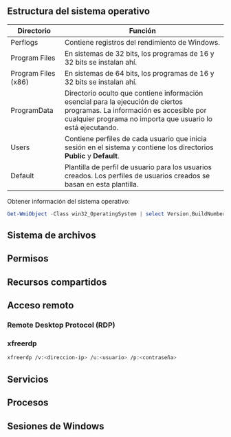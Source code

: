 ## Estructura del sistema operativo
| Directorio          | Función                                                                                                                                                                                   |
| ------------------- | ----------------------------------------------------------------------------------------------------------------------------------------------------------------------------------------- |
| Perflogs            | Contiene registros del rendimiento de Windows.                                                                                                                                            |
| Program Files       | En sistemas de 32 bits, los programas de 16 y 32 bits se instalan ahí.                                                                                                                    |
| Program Files (x86) | En sistemas de 64 bits, los programas de 16 y 32 bits se instalan ahí.                                                                                                                    |
| ProgramData         | Directorio oculto que contiene información esencial para la ejecución de ciertos programas. La información es accesible por cualquier programa no importa que usuario lo está ejecutando. |
| Users               | Contiene perfiles de cada usuario que inicia sesión en el sistema y contiene los directorios **Public** y **Default**.                                                                    |
| Default             | Plantilla de perfil de usuario para los usuarios creados. Los perfiles de usuarios creados se basan en esta plantilla.                                                                    |

Obtener información del sistema operativo:

```powershell
Get-WmiObject -Class win32_OperatingSystem | select Version,BuildNumber
```
## Sistema de archivos
## Permisos
## Recursos compartidos
## Acceso remoto
### Remote Desktop Protocol (RDP)
### xfreerdp
```bash
xfreerdp /v:<direccion-ip> /u:<usuario> /p:<contraseña>
```
## Servicios
## Procesos
## Sesiones de Windows
